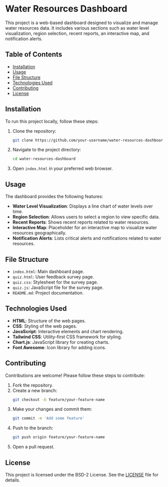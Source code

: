 # Water Resources Dashboard

This project is a web-based dashboard designed to visualize and manage water resources data. It includes various sections such as water level visualization, region selection, recent reports, an interactive map, and notification alerts.

## Table of Contents

- [Installation](#installation)
- [Usage](#usage)
- [File Structure](#file-structure)
- [Technologies Used](#technologies-used)
- [Contributing](#contributing)
- [License](#license)

## Installation

To run this project locally, follow these steps:

1. Clone the repository:
    ```sh
    git clone https://github.com/your-username/water-resources-dashboard.git
    ```
2. Navigate to the project directory:
    ```sh
    cd water-resources-dashboard
    ```
3. Open `index.html` in your preferred web browser.

## Usage

The dashboard provides the following features:

- **Water Level Visualization**: Displays a line chart of water levels over time.
- **Region Selection**: Allows users to select a region to view specific data.
- **Recent Reports**: Shows recent reports related to water resources.
- **Interactive Map**: Placeholder for an interactive map to visualize water resources geographically.
- **Notification Alerts**: Lists critical alerts and notifications related to water resources.

## File Structure


- `index.html`: Main dashboard page.
- `quiz.html`: User feedback survey page.
- `quiz.css`: Stylesheet for the survey page.
- `quiz.js`: JavaScript file for the survey page.
- `README.md`: Project documentation.

## Technologies Used

- **HTML**: Structure of the web pages.
- **CSS**: Styling of the web pages.
- **JavaScript**: Interactive elements and chart rendering.
- **Tailwind CSS**: Utility-first CSS framework for styling.
- **Chart.js**: JavaScript library for creating charts.
- **Font Awesome**: Icon library for adding icons.

## Contributing

Contributions are welcome! Please follow these steps to contribute:

1. Fork the repository.
2. Create a new branch:
    ```sh
    git checkout -b feature/your-feature-name
    ```
3. Make your changes and commit them:
    ```sh
    git commit -m 'Add some feature'
    ```
4. Push to the branch:
    ```sh
    git push origin feature/your-feature-name
    ```
5. Open a pull request.

## License

This project is licensed under the BSD-2 License. See the [LICENSE](LICENSE) file for details.